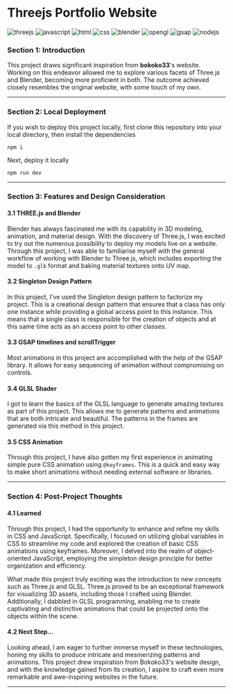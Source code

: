 # Threejs Portfolio Website

![threejs](https://img.shields.io/badge/THREE.js-black?style=flat-square&logo=three.js&logoColor=white)
![javascript](http://img.shields.io/badge/-Javascript-fcd400?style=flat-square&logo=javascript&logoColor=black)
![html](http://img.shields.io/badge/-Html-e24c27?style=flat-square&logo=html5&logoColor=white)
![css](http://img.shields.io/badge/CSS-2a65f1?style=flat-square&logo=css3&logoColor=white)
![blender](https://img.shields.io/badge/blender-%23F5792A.svg?style=flat-square&logo=blender&logoColor=white)
![opengl](https://img.shields.io/badge/openGL-5586A4.svg?style=flat-square&logo=opengl&logoColor=white)
![gsap](https://img.shields.io/badge/GreenSock-24A47F.svg?style=flat-square&logo=greensock&logoColor=white)
![nodejs](https://img.shields.io/badge/Node.js-339933.svg?style=flat-square&logo=nodedotjs&logoColor=white)

### Section 1: Introduction

This project draws significant inspiration from **bokoko33**'s website. Working on this endeavor allowed me to explore various facets of Three.js and Blender, becoming more proficient in both. The outcome achieved closely resembles the original website, with some touch of my own.

---

### Section 2: Local Deployment

If you wish to deploy this project locally, first clone this repository into your local directory, then install the dependencies

```
npm i
```

Next, deploy it locally

```
npm run dev
```

---

### Section 3: Features and Design Consideration

#### 3.1 THREE.js and Blender

Blender has always fascinated me with its capability in 3D modeling, animation, and material design. With the discovery of Three.js, I was excited to try out the numerous possibility to deploy my models live on a website. Through this project, I was able to familiarise myself with the general workflow of working with Blender to Three.js, which includes exporting the model to `.glb` format and baking material textures onto UV map.

#### 3.2 Singleton Design Pattern

In this project, I've used the Singleton design pattern to factorize my project. This is a creational design pattern that ensures that a class has only one instance while providing a global access point to this instance. This means that a single class is responsible for the creation of objects and at this same time acts as an access point to other classes.

#### 3.3 GSAP timelines and scrollTrigger

Most animations in this project are accomplished with the help of the GSAP library. It allows for easy sequencing of animation without compromising on controls.

#### 3.4 GLSL Shader

I got to learn the basics of the GLSL language to generate amazing textures as part of this project. This allows me to generate patterns and animations that are both intricate and beautiful. The patterns in the frames are generated via this method in this project.

#### 3.5 CSS Animation

Through this project, I have also gotten my first experience in animating simple pure CSS animation using `@keyframes`. This is a quick and easy way to make short animations without needing external software or libraries.

---

### Section 4: Post-Project Thoughts

#### 4.1 Learned

Through this project, I had the opportunity to enhance and refine my skills in CSS and JavaScript. Specifically, I focused on utilizing global variables in CSS to streamline my code and explored the creation of basic CSS animations using keyframes. Moreover, I delved into the realm of object-oriented JavaScript, employing the simpleton design principle for better organization and efficiency.

What made this project truly exciting was the introduction to new concepts such as Three.js and GLSL. Three.js proved to be an exceptional framework for visualizing 3D assets, including those I crafted using Blender. Additionally, I dabbled in GLSL programming, enabling me to create captivating and distinctive animations that could be projected onto the objects within the scene.

#### 4.2 Next Step...

Looking ahead, I am eager to further immerse myself in these technologies, honing my skills to produce intricate and mesmerizing patterns and animations. This project drew inspiration from Bokoko33's website design, and with the knowledge gained from its creation, I aspire to craft even more remarkable and awe-inspiring websites in the future.

---
